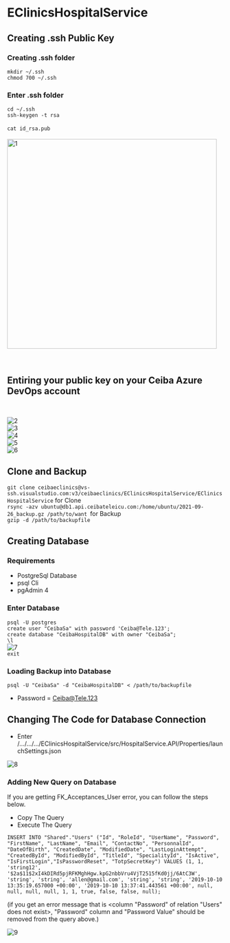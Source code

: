 # EClinicsHospitalService
## Creating .ssh Public Key

### Creating .ssh folder <br/>
`mkdir ~/.ssh`<br/>
`chmod 700 ~/.ssh`<br/>

### Enter .ssh folder <br/>
`cd ~/.ssh`<br/>
`ssh-keygen -t rsa`<br/><br/>
`cat id_rsa.pub`<br/><br/>
<img width="488" alt="1" src="https://user-images.githubusercontent.com/57620464/156518942-d4ffb05f-1379-485a-bfb5-90732a1f8b7c.png">

<br/>

## Entiring your public key on your Ceiba Azure DevOps account<br/>
<br/>

![2](https://user-images.githubusercontent.com/57620464/156518986-4faf5497-30ad-4fcf-baab-5f7333f01c6f.png)<br/>
![3](https://user-images.githubusercontent.com/57620464/156519062-b4acbca2-27be-4106-af33-7b356d024451.png)<br/>
![4](https://user-images.githubusercontent.com/57620464/156519103-0b12a25f-8097-4b4c-a8a6-2069c0c5c4c6.png)<br/>
![5](https://user-images.githubusercontent.com/57620464/156519136-cd9a13f5-2c72-4e10-b647-18c28db26804.png)<br/>
![6](https://user-images.githubusercontent.com/57620464/156519166-6e7b6856-73b1-470b-9e62-f1e30bf5d66e.png)<br/>


## Clone and Backup <br/>
`git clone ceibaeclinics@vs-ssh.visualstudio.com:v3/ceibaeclinics/EClinicsHospitalService/EClinicsHospitalService` for Clone<br/> 
`rsync -azv ubuntu@db1.api.ceibateleicu.com:/home/ubuntu/2021-09-26_backup.gz /path/to/want `for Backup<br/>
`gzip -d /path/to/backupfile`<br/>

## Creating Database <br/>
### Requirements <br/>
* PostgreSql Database 
* psql Cli 
* pgAdmin 4 <br/>

### Enter Database <br/>
`psql -U postgres`<br/>
`create user "CeibaSa" with password 'Ceiba@Tele.123';`<br/>
`create database "CeibaHospitalDB" with owner "CeibaSa";`<br/>
`\l`<br/>
![7](https://user-images.githubusercontent.com/57620464/156519216-a52295c8-d4ed-4e3e-98aa-6636092317ab.png)<br/>
`exit`<br/>

### Loading Backup into Database <br/>
`psql -U "CeibaSa" -d "CeibaHospitalDB" < /path/to/backupfile`<br/>
- Password = Ceiba@Tele.123<br/>

## Changing The Code for Database Connection <br/>

* Enter /.../.../.../EClinicsHospitalService/src/HospitalService.API/Properties/launchSettings.json

![8](https://user-images.githubusercontent.com/57620464/156519285-296017dd-4ac9-478e-85b9-252af3350aa6.png)<br/>


### Adding New Query on Database <br/>
If you are getting FK_Acceptances_User error, you can follow the steps below.
- Copy The Query
- Execute The Query<br/>

`INSERT INTO "Shared"."Users" ("Id", "RoleId", "UserName", "Password", "FirstName", "LastName", "Email", "ContactNo", "PersonnalId", "DateOfBirth", "CreatedDate", "ModifiedDate", "LastLoginAttempt", "CreatedById", "ModifiedById", "TitleId", "SpecialityId", "IsActive", "IsFirstLogin","IsPasswordReset", "TotpSecretKey") VALUES (1, 1, 'string12', '$2a$11$2xI4kDIRd5pjRFKMghHgw.kpG2nbbVru4VjT2515fKd0jj/6AtC3W', 'string', 'string', 'allen@gmail.com', 'string', 'string', '2019-10-10 13:35:19.657000 +00:00', '2019-10-10 13:37:41.443561 +00:00', null, null, null, null, 1, 1, true, false, false, null);` <br/>

(if you get an error message that is <column "Password" of relation "Users" does not exist>, "Password" column and "Password Value" should be removed from the query above.)

![9](https://user-images.githubusercontent.com/57620464/156519382-631cc620-c661-4dd0-bc34-535c6ebf9a54.png) <br/>



